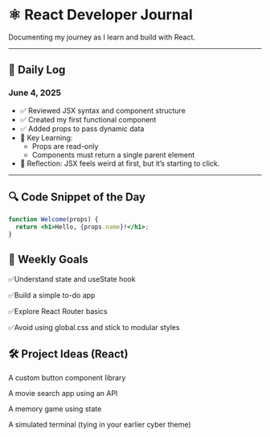 # ⚛️ React Developer Journal

Documenting my journey as I learn and build with React.

---

## 📅 Daily Log

### June 4, 2025
- ✅ Reviewed JSX syntax and component structure  
- ✅ Created my first functional component  
- ✅ Added props to pass dynamic data  
- 🧠 Key Learning:
  - Props are read-only
  - Components must return a single parent element
- 💭 Reflection: JSX feels weird at first, but it’s starting to click.

---

## 🔍 Code Snippet of the Day
```jsx
function Welcome(props) {
  return <h1>Hello, {props.name}!</h1>;
}
```
## 🎯 Weekly Goals
 ✅Understand state and useState hook

 ✅Build a simple to-do app

 ✅Explore React Router basics

 ✅Avoid using global.css and stick to modular styles

## 🛠️ Project Ideas (React)
A custom button component library

A movie search app using an API

A memory game using state

A simulated terminal (tying in your earlier cyber theme)


